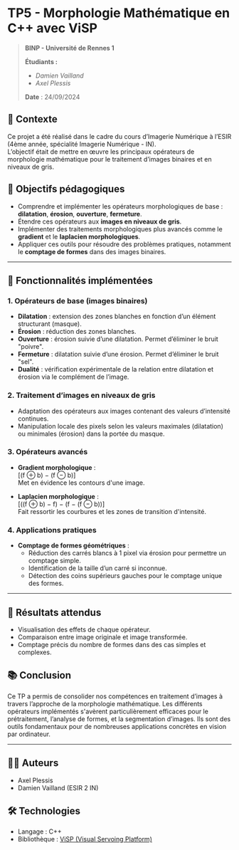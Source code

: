 # TP5 - Morphologie Mathématique en C++ avec ViSP

> **BINP - Université de Rennes 1**
> 
> **Étudiants :**
> 
> - *Damien Vailland*
> - *Axel Plessis*
>   
> **Date** : 24/09/2024

## 📌 Contexte

Ce projet a été réalisé dans le cadre du cours d’Imagerie Numérique à l’ESIR (4ème année, spécialité Imagerie Numérique - IN).  
L’objectif était de mettre en œuvre les principaux opérateurs de morphologie mathématique pour le traitement d’images binaires et en niveaux de gris.

## 🎯 Objectifs pédagogiques

- Comprendre et implémenter les opérateurs morphologiques de base : **dilatation**, **érosion**, **ouverture**, **fermeture**.
- Étendre ces opérateurs aux **images en niveaux de gris**.
- Implémenter des traitements morphologiques plus avancés comme le **gradient** et le **laplacien morphologiques**.
- Appliquer ces outils pour résoudre des problèmes pratiques, notamment le **comptage de formes** dans des images binaires.

---

## 🔧 Fonctionnalités implémentées

### 1. Opérateurs de base (images binaires)

- **Dilatation** : extension des zones blanches en fonction d’un élément structurant (masque).
- **Érosion** : réduction des zones blanches.
- **Ouverture** : érosion suivie d’une dilatation. Permet d’éliminer le bruit "poivre".
- **Fermeture** : dilatation suivie d’une érosion. Permet d’éliminer le bruit "sel".
- **Dualité** : vérification expérimentale de la relation entre dilatation et érosion via le complément de l’image.

### 2. Traitement d’images en niveaux de gris

- Adaptation des opérateurs aux images contenant des valeurs d’intensité continues.
- Manipulation locale des pixels selon les valeurs maximales (dilatation) ou minimales (érosion) dans la portée du masque.

### 3. Opérateurs avancés

- **Gradient morphologique** :  
  \[(f ⊕ b) − (f ⊖ b)\]  
  Met en évidence les contours d'une image.

- **Laplacien morphologique** :  
  \[((f ⊕ b) − f) − (f − (f ⊖ b))\]  
  Fait ressortir les courbures et les zones de transition d'intensité.

### 4. Applications pratiques

- **Comptage de formes géométriques** :
  - Réduction des carrés blancs à 1 pixel via érosion pour permettre un comptage simple.
  - Identification de la taille d’un carré si inconnue.
  - Détection des coins supérieurs gauches pour le comptage unique des formes.

---

## 📸 Résultats attendus

- Visualisation des effets de chaque opérateur.
- Comparaison entre image originale et image transformée.
- Comptage précis du nombre de formes dans des cas simples et complexes.

## 📚 Conclusion
Ce TP a permis de consolider nos compétences en traitement d’images à travers l’approche de la morphologie mathématique. Les différents opérateurs implémentés s'avèrent particulièrement efficaces pour le prétraitement, l’analyse de formes, et la segmentation d’images.
Ils sont des outils fondamentaux pour de nombreuses applications concrètes en vision par ordinateur.

---

## 👨‍💻 Auteurs

- Axel Plessis  
- Damien Vailland (ESIR 2 IN)

## 🛠️ Technologies

- Langage : C++
- Bibliothèque : [ViSP (Visual Servoing Platform)](https://visp.inria.fr/)


